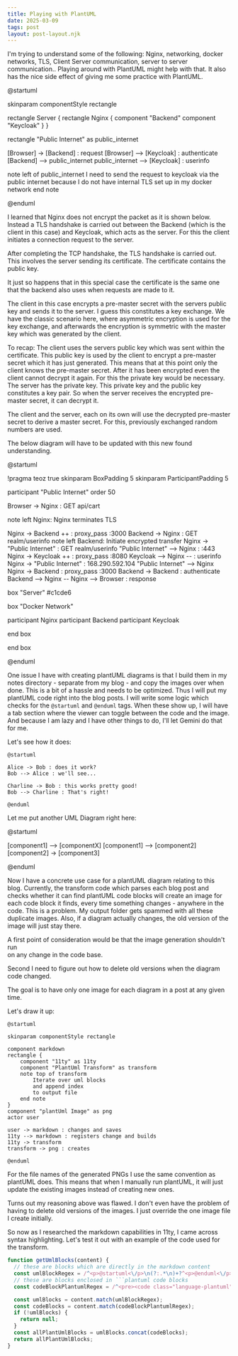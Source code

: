 ```yaml
---
title: Playing with PlantUML 
date: 2025-03-09
tags: post
layout: post-layout.njk
---
```


I'm trying to understand some of the following: Nginx, networking, docker
networks, TLS, Client Server communication, server to server communication..
Playing around with PlantUML might help with that. It also has the nice side effect
of giving me some practice with PlantUML.

@startuml

skinparam componentStyle rectangle

rectangle Server {
  rectangle Nginx {
    component "Backend"
    component "Keycloak"
  }
}

rectangle "Public Internet" as public_internet

[Browser] -> [Backend] : request
[Browser] --> [Keycloak] : authenticate
[Backend] --> public_internet
public_internet --> [Keycloak] : userinfo

note left of public_internet 
  I need to send the request to 
  keycloak via the public internet 
  because I do not have 
  internal TLS set up
  in my docker network 
end note

@enduml

I learned that Nginx does not encrypt the packet as it is shown below. Instead
a TLS handshake is carried out between the Backend (which is the client in this case) and Keycloak, which 
acts as the server. For this the client initiates a connection request to the server.

After completing the TCP handshake, the TLS handshake is carried out. This
involves the server sending its certificate. The certificate contains the
public key. 

It just so happens that in this special case the certificate is the
same one that the backend also uses when requests are made to it. 

The client in this case encrypts a pre-master secret with the servers public key and
sends it to the server. I guess this constitutes a key exchange. We have the
classic scenario here, where asymmetric encryption is used for the key
exchange, and afterwards the encryption is symmetric with the master key which
was generated by the client. 

To recap: The client uses the servers public key which was sent within the
certificate. This public key is used by the client to encrypt a pre-master
secret which it has just generated. This means that at this point only the
client knows the pre-master secret. After it has been encrypted even the client
cannot decrypt it again. For this the private key would be necessary. The
server has the private key. This private key and the public key constitutes a
key pair. So when the server receives the encrypted pre-master secret, it can
decrypt it.

The client and the server, each on its own will use the decrypted pre-master
secret to derive a master secret. For this, previously exchanged random numbers
are used.

The below diagram will have to be updated with this new found understanding.

@startuml

!pragma teoz true
skinparam BoxPadding 5
skinparam ParticipantPadding 5

participant "Public Internet" order 50

Browser -> Nginx : GET api/cart

note left Nginx: Nginx terminates TLS 

Nginx -> Backend ++ : proxy_pass :3000
Backend -> Nginx : GET realm/userinfo
note left Backend: Initiate encrypted transfer
Nginx -> "Public Internet" : GET realm/userinfo
"Public Internet" --> Nginx : :443
Nginx -> Keycloak ++ : proxy_pass :8080
Keycloak --> Nginx -- : userinfo
Nginx -> "Public Internet" : 168.290.592.104
"Public Internet" --> Nginx
Nginx -> Backend : proxy_pass :3000
Backend -> Backend : authenticate
Backend --> Nginx -- 
Nginx --> Browser : response

box "Server" #c1cde6

  box "Docker Network"

  participant Nginx
  participant Backend
  participant Keycloak
  
  end box

end box

@enduml

One issue I have with creating plantUML diagrams is that I build them in my
notes directory - separate from my blog - and copy the images over when done.
This is a bit of a hassle and needs to be optimized. Thus I will put my
plantUML code right into the blog posts. I will write some logic which checks
for the `@startuml` and `@enduml` tags. When these show up, I will have a tab
section where the viewer can toggle between the code and the image. And because
I am lazy and I have other things to do, I'll let Gemini do that for me.

Let's see how it does:

```plantuml
@startuml

Alice -> Bob : does it work?
Bob --> Alice : we'll see...

Charline -> Bob : this works pretty good!
Bob --> Charline : That's right!

@enduml
```

Let me put another UML Diagram right here: 

@startuml

[component1] --> [componentX]
[component1] --> [component2]
[component2] -> [component3]

@enduml

Now I have a concrete use case for a plantUML diagram relating to this blog.
Currently, the transform code which parses each blog post and checks whether it
can find plantUML code blocks will create an image for each code block it
finds, every time something changes - anywhere in the code. This is a problem.
My output folder gets spammed with all these duplicate images. Also, if a
diagram actually changes, the old version of the image will just stay there.

A first point of consideration would be that the image generation shouldn't run  
on any change in the code base.

Second I need to figure out how to delete old versions when the diagram code
changed.

The goal is to have only one image for each diagram in a post at any given time.

Let's draw it up: 

```plantuml
@startuml

skinparam componentStyle rectangle

component markdown
rectangle {
    component "11ty" as 11ty
    component "PlantUml Transform" as transform
    note top of transform
        Iterate over uml blocks
        and append index 
        to output file
    end note
}
component "plantUml Image" as png
actor user 

user -> markdown : changes and saves
11ty --> markdown : registers change and builds
11ty -> transform 
transform -> png : creates

@enduml
```

For the file names of the generated PNGs I use the same convention as plantUML
does. This means that when I manually run plantUML, it will just update the
existing images instead of creating new ones.

Turns out my reasoning above was flawed. I don't even have the problem of
having to delete old versions of the images. I just override the one image file
I create initially.

So now as I researched the markdown capabilities in 11ty, I came across
syntax highlighting. Let's test it out with an example of the code 
used for the transform.

```javascript
function getUmlBlocks(content) {
  // these are blocks which are directly in the markdown content
  const umlBlockRegex = /^<p>@startuml<\/p>\n(?:.*\n)+?^<p>@enduml<\/p>$/gm;
  // these are blocks enclosed in ```plantuml code blocks
  const codeBlockPlantumlRegex = /^<pre><code class="language-plantuml">@startuml\n(?:.*\n)+?^@enduml\n<\/code><\/pre>$/gm;

  const umlBlocks = content.match(umlBlockRegex);
  const codeBlocks = content.match(codeBlockPlantumlRegex);
  if (!umlBlocks) {
    return null;
  }
  const allPlantUmlBlocks = umlBlocks.concat(codeBlocks);
  return allPlantUmlBlocks;
}
```

